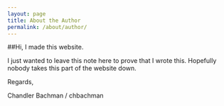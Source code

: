```yaml
---
layout: page
title: About the Author
permalink: /about/author/
---
```

##Hi, I made this website.

I just wanted to leave this note here to prove that I wrote this. Hopefully nobody takes this part of the website down.

Regards,

Chandler Bachman / chbachman
